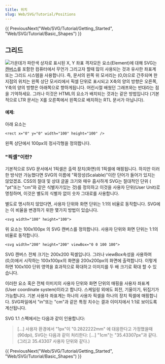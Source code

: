 ```yaml
---
title: 위치
slug: Web/SVG/Tutorial/Positions
---
```


{{ PreviousNext("Web/SVG/Tutorial/Getting_Started", "Web/SVG/Tutorial/Basic_Shapes") }}

## 그리드

![가운데가 파란색 상자로 표시된 X, Y 좌표 격자](canvas_default_grid.png)모든 요소(Element)에 대해 SVG는 [캔버스](/en/HTML/Canvas)를 포함한 컴퓨터에서 무언가 그리고자 할때 많이 사용되는 것과 유사한 좌표계 또는 그리드 시스템을 사용합니다. 즉, 문서의 왼쪽 위 모서리는 (0,0)으로 간주되며 한 지점의 위치는 왼쪽 상단 모서리에서 픽셀 단위로 표시되고 X축의 양의 방향은 오른쪽, Y축의 양의 방향은 아래쪽으로 향하게됩니다. 어린시절 배웠던 그래프와는 반대라는 점을 기억하세요. 그러나 이것은 HTML의 요소가 배치되는 것과는 같은 방법입니다 (기본적으로 LTR 문서는 X를 오른쪽에서 왼쪽으로 배치하는 RTL 문서가 아닙니다).

#### 예제:

아래 요소는

```
<rect x="0" y="0" width="100" height="100" />
```

왼쪽 상단에서 100px의 정사각형을 정의합니다.

### "픽셀"이란?

기본적으로 SVG 문서에서 1픽셀은 출력 장치(화면)의 1픽셀에 매핑됩니다. 하지만 이러한 방식만 가능했다면 SVG의 이름에 "확장성(Scalable)"이란 단어가 들어가 있지는 않았겠죠. CSS의 절대 및 상대 글꼴 크기와 매우 흡사하게 SVG는 절대적인 단위 ( "pt"또는 "cm"와 같은 식별자가있는 것)를 정의하고 이것을 사용자 단위(User Unit)로 명칭하며, 이것은 별도의 식별자 없이 숫자 그대로를 사용합니다.

별도로 명시하지 않았다면, 사용자 단위와 화면 단위는 1:1의 비율로 동작합니다. SVG에는 이 비율을 변경하기 위한 몇가지 방법이 있습니다.

```
<svg width="100" height="100">
```

위 요소는 100x100px 의 SVG 캔버스를 정의합니다. 사용자 단위와 화면 단위는 1:1의 비율로 동작합니다.

```
<svg width="200" height="200" viewBox="0 0 100 100">
```

SVG 캔버스 전체 크기는 200x200 픽셀입니다. 그러나 viewBox속성을 사용하여 (0,0)에서 시작하는 100x100px의 화면을 200x200px의 화면에 출력합니다. 이렇게하면 100x100 단위 영역을 효과적으로 확대하고 이미지를 두 배 크기로 확대 할 수 있습니다.

이러한 요소 혹은 전체 이미지의 사용자 단위와 화면 단위의 매핑을 사용자 좌표계(User coordinate system)이라고 합니다. 스케일링 외에도 회전, 기울이기, 뒤집기가 가능합니다. 기본 사용자 좌표계는 하나의 사용자 픽셀을 하나의 장치 픽셀에 매핑합니다. SVG파일에서 "in"또는 "cm"과 같은 특정 치수는 결과 이미지에서 1:1로 보이도록 계산됩니다.

SVG 1.1 스펙에서는 다음과 같이 인용합니다:

> \[...] 사용자 환경에서 "1px"이 "0.2822222mm" 에 대응한다고 가정했을때(90dpi), SVG는 다음과 같이 처리한다: \[...] "1cm"는 "35.43307px"과 같다. (그리고 35.43307 사용자 단위와 같다.)

{{ PreviousNext("Web/SVG/Tutorial/Getting_Started", "Web/SVG/Tutorial/Basic_Shapes") }}
